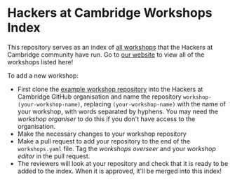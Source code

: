 # Hackers at Cambridge Workshops Index
This repository serves as an index of [all workshops](https://hackersatcambridge.com/workshops) that the Hackers at Cambridge community have run. Go to [our website](https://hackersatcambridge.com/workshops) to view all of the workshops listed here!

To add a new workshop:

- First clone the [example workshop repository](https://github.com/hackersatcambridge/workshop-template) into the Hackers at Cambridge GitHub organisation and name the repository `workshop-(your-workshop-name)`, replacing `(your-workshop-name)` with the name of your workshop, with words separated by hyphens. You may need the _workshop organiser_ to do this if you don't have access to the organisation.
- Make the necessary changes to your workshop repository
- Make a pull request to add your repository to the end of the `workshops.yaml` file. Tag the _workshops overseer_ and your _workshop editor_ in the pull request.
- The reviewers will look at your repository and check that it is ready to be added to the index. When it is approved, it'll be merged into this index!
